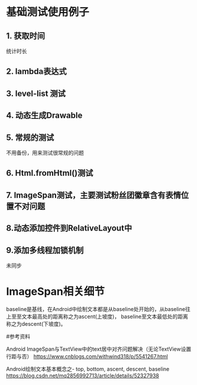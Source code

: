 # 基础测试使用例子
## 1. 获取时间  
统计时长
## 2. lambda表达式  
## 3. level-list 测试  
## 4. 动态生成Drawable
## 5. 常规的测试
不用备份，用来测试很常规的问题
## 6. Html.fromHtml()测试
## 7. ImageSpan测试，主要测试粉丝团徽章含有表情位置不对问题
## 8.动态添加控件到RelativeLayout中
## 9.添加多线程加锁机制
未同步


# ImageSpan相关细节
baseline是基线，在Android中绘制文本都是从baseline处开始的，从baseline往上至至文本最高处的距离称之为ascent(上坡度)，
baseline至文本最低处的距离称之为descent(下坡度)。



#参考资料

Android ImageSpan与TextView中的text居中对齐问题解决（无论TextView设置行距与否）
https://www.cnblogs.com/withwind318/p/5541267.html

Android绘制文本基本概念之- top, bottom, ascent, descent, baseline
https://blog.csdn.net/mq2856992713/article/details/52327938





